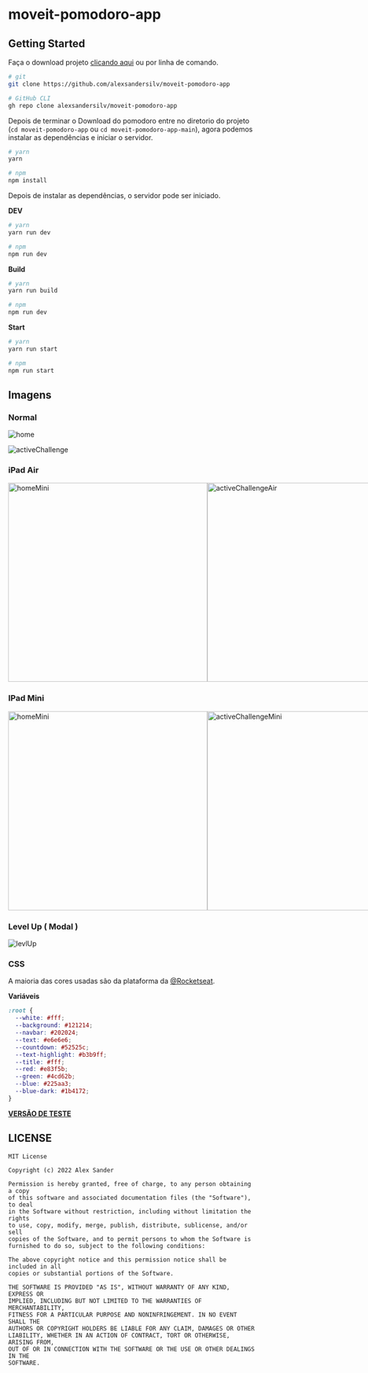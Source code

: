 # moveit-pomodoro-app

## Getting Started
Faça o download projeto [clicando aqui](https://github.com/alexsandersilv/moveit-pomodoro-app/archive/refs/heads/main.zip) ou por linha de comando.
```sh
# git
git clone https://github.com/alexsandersilv/moveit-pomodoro-app

# GitHub CLI
gh repo clone alexsandersilv/moveit-pomodoro-app
```

Depois de terminar o Download do pomodoro entre no diretorio do projeto (``cd moveit-pomodoro-app`` ou ``cd moveit-pomodoro-app-main``), agora podemos instalar as dependências e iniciar o servidor.

```sh
# yarn
yarn 

# npm
npm install
```

Depois de instalar as dependências, o servidor pode ser iniciado. 

**DEV**

```sh
# yarn
yarn run dev

# npm
npm run dev
```

**Build**

```sh
# yarn
yarn run build

# npm 
npm run dev
```

**Start**

```sh
# yarn
yarn run start

# npm 
npm run start
```

## Imagens

### Normal 
![home](./.github/images/home.png)

![activeChallenge](./.github/images/activeChallenge.png)


### iPad Air
<div style="display:flex" >

<img src="./.github/images/home_iPadAir.png" width="405" alt="homeMini" />
<img src="./.github/images/activeChallenge_iPadAir.png" width="405" alt="activeChallengeAir" />
  
  <!--
![homeAir](./.github/images/home_iPadAir.png)

![activeChallengeAir](./.github/images/activeChallenge_iPadAir.png)
  -->
</div>

### IPad Mini
<div style="display:flex" >
 
<img src="./.github/images/home_iPadMini.png" width="405" alt="homeMini" />
<img src="./.github/images/activeChallenge_iPadMini.png" width="405" alt="activeChallengeMini" />

  <!--
![homeMini](./.github/images/home_iPadMini.png)

![activeChallengeAir](./.github/images/activeChallenge_iPadMini.png)
-->  

</div>


### Level Up ( Modal )

![levlUp](./.github/images/levelUp.png)

### CSS

A maioria das cores usadas são da plataforma da [@Rocketseat](https://github.com/Rocketseat).

**Variáveis**

```css
:root {
  --white: #fff;
  --background: #121214;
  --navbar: #202024;
  --text: #e6e6e6;
  --countdown: #52525c;
  --text-highlight: #b3b9ff;
  --title: #fff;
  --red: #e83f5b;
  --green: #4cd62b;
  --blue: #225aa3;
  --blue-dark: #1b4172;
}
```

**[VERSÃO DE TESTE](https://moveit-pomodoro-app-alexsandersilv.vercel.app/)**

## LICENSE
```
MIT License

Copyright (c) 2022 Alex Sander

Permission is hereby granted, free of charge, to any person obtaining a copy
of this software and associated documentation files (the "Software"), to deal
in the Software without restriction, including without limitation the rights
to use, copy, modify, merge, publish, distribute, sublicense, and/or sell
copies of the Software, and to permit persons to whom the Software is
furnished to do so, subject to the following conditions:

The above copyright notice and this permission notice shall be included in all
copies or substantial portions of the Software.

THE SOFTWARE IS PROVIDED "AS IS", WITHOUT WARRANTY OF ANY KIND, EXPRESS OR
IMPLIED, INCLUDING BUT NOT LIMITED TO THE WARRANTIES OF MERCHANTABILITY,
FITNESS FOR A PARTICULAR PURPOSE AND NONINFRINGEMENT. IN NO EVENT SHALL THE
AUTHORS OR COPYRIGHT HOLDERS BE LIABLE FOR ANY CLAIM, DAMAGES OR OTHER
LIABILITY, WHETHER IN AN ACTION OF CONTRACT, TORT OR OTHERWISE, ARISING FROM,
OUT OF OR IN CONNECTION WITH THE SOFTWARE OR THE USE OR OTHER DEALINGS IN THE
SOFTWARE.
```
